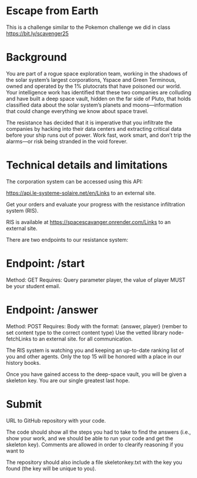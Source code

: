 # Escape from Earth
This is a challenge similar to the Pokemon challenge we did in class https://bit.ly/scavenger25

# Background
You are part of a rogue space exploration team, working in the shadows of the solar system’s largest corporations, Yspace and Green Terminous, owned and operated by the 1% plutocrats that have poisoned our world. Your intelligence work has identified that these two companies are colluding and have built a deep space vault, hidden on the far side of Pluto, that holds classified data about the solar system’s planets and moons—information that could change everything we know about space travel.

The resistance has decided that it is imperative that you infiltrate the companies by hacking into their data centers and extracting critical data before your ship runs out of power. Work fast, work smart, and don’t trip the alarms—or risk being stranded in the void forever.

# Technical details and limitations
The corporation system can be accessed using this API:

https://api.le-systeme-solaire.net/en/Links to an external site.

Get your orders and evaluate your progress with the resistance infiltration system (RIS).

RIS is available at https://spacescavanger.onrender.com/Links to an external site.

There are two endpoints to our resistance system:

# Endpoint: /start
Method: GET
Requires: Query parameter player, the value of player MUST be your student email.
# Endpoint: /answer
Method: POST
Requires: Body with the format: {answer, player} (rember to set content type to the correct content type)
Use the vetted library node-fetchLinks to an external site. for all communication.

The RIS system is watching you and keeping an up-to-date ranking list of you and other agents. Only the top 15 will be honored with a place in our history books.

Once you have gained access to the deep-space vault, you will be given a skeleton key. You are our single greatest last hope.

# Submit
URL to GitHub repository with your code.

The code should show all the steps you had to take to find the answers (i.e., show your work, and we should be able to run your code and get the skeleton key).
Comments are allowed in order to clearify reasoning if you want to

The repository should also include a file skeletonkey.txt with the key you found (the key will be unique to you).